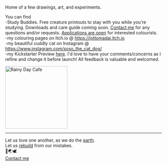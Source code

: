 

Home of a few drawings, art, and experiments.

You can find
<br> -Study Buddies. Free creature printouts to stay with you while you're studying. Downloads and care guide coming soon. <a href="https://forms.gle/bA27hf1xugAdUEus8">Contact me</a> for any questions and/or requests. <a href="https://forms.gle/8caabiy5caqUdKBe7">Applications are open</a> for interested colourists. 
<br> -my colouring pages on Itch.io @ <a href="https://jottomadai.itch.io">https://jottomadai.itch.io</a>
<br> -my beautiful cuddly cat on Instagram @ <a href="https://www.instagram.com/soso_the_cat_dog/">https://www.instagram.com/soso_the_cat_dog/</a>
<br> -my Kickstarter Preview <a href="https://www.kickstarter.com/projects/jotto/1627074823/preview?ref=pbuild_dashboard#project-preview">here</a>. I'd love to have your comments/concerns as I refine and change it before launch! All feedback is valuable and welcomed.

<a href="https://imgur.com/DmU2pqT"><img src="https://i.imgur.com/DmU2pqT.jpg" title="Rainy Day Cafe" width="200"/></a>

-------
Let us love one another, as we do the <a href="https://350.org/science/">earth</a>.
<br>Let us <a href="https://globalclimatestrike.net/">rebuild</a> from our mistakes.
<br>🐝🌏🕊️
<br>
<a href="https://forms.gle/bA27hf1xugAdUEus8">Contact me</a>
